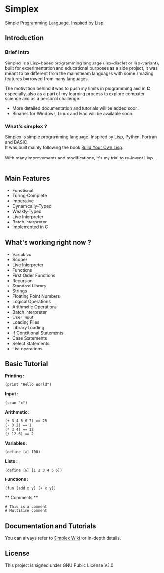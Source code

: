 # Simplex
Simple Programming Language. Inspired by Lisp.

## Introduction 


### Brief Intro

Simplex is a Lisp-based programming language (lisp-diaclet or lisp-variant), built for experimentation and educational purposes as a side project, it was meant to be different from the mainstream languages with some amazing features borrowed from many languages.<br/>

The motivation behind it was to push my limits in programming and in **C** especially, also as a part of my learning process to explore computer science and as a personal challenge.

- More detailed documentation and tutorials will be added soon.
- Binaries for Windows, Linux and Mac will be available soon.

### What's simplex ?

Simplex is simple programming language. Inspired by Lisp, Python, Fortran and BASIC.<br/>
It was built mainly following the book [Build Your Own Lisp](www.buildyourownlisp.com).<br/><br/>
With many improvements and modifications, it's my trial to re-invent Lisp.
<br/><br/>


## Main Features 

- Functional
- Turing-Complete
- Imperative
- Dynamically-Typed
- Weakly-Typed
- Live Interpreter
- Batch Interpreter
- Implemented in C


## What's working right now ?

- Variables
- Scopes
- Live Interpreter
- Functions
- First Order Functions 
- Recursion
- Standard Library
- Strings
- Floating Point Numbers
- Logical Operations
- Arithmetic Operations 
- Batch Interpreter
- User Input 
- Loading Files
- Library Loading
- If Conditional Statements 
- Case Statements
- Select Statements
- List operations

## Basic Tutorial 

**Printing :**

    (print "Hello World")
    
**Input :**

    (scan "x")
**Arithmetic :**

    (+ 3 4 5 6 7) == 25
    (- 3 2) == 1
    (* 3 4) == 12
    (/ 12 6) == 2
    
**Variables :**

    (define [a] 100)
    
**Lists :**

    (define [w] [1 2 3 4 5 6])
    
**Functions :**

    (fun [add x y] [+ x y])

** Comments **

    # This is a comment 
    # Multiline comment
   
## Documentation and Tutorials 

You can always refer to [Simplex Wiki](https://github.com/MohammedRashad/Simplex/wiki/) for in-depth details.

## License 

This project is signed under GNU Public License V3.0

